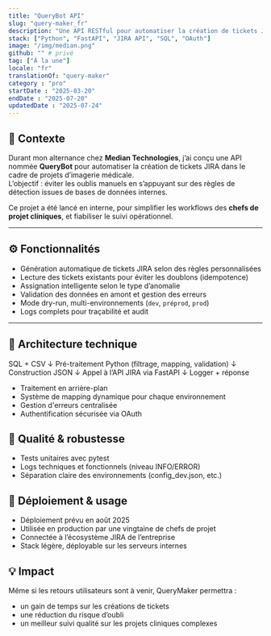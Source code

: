 ```yaml
---
title: "QueryBot API"
slug: "query-maker_fr"
description: "Une API RESTful pour automatiser la création de tickets JIRA à partir de bases de données internes. Conçue pour les équipes cliniques de Median Technologies."
stack: ["Python", "FastAPI", "JIRA API", "SQL", "OAuth"]
image: "/img/median.png"
github: "" # privé
tag: ["À la une"]
locale: "fr"
translationOf: "query-maker"
category : "pro"
startDate : "2025-03-20"
endDate : "2025-07-20"
updatedDate : "2025-07-24"
---
```


## 🧩 Contexte

Durant mon alternance chez **Median Technologies**, j’ai conçu une API nommée **QueryBot** pour automatiser la création de tickets JIRA dans le cadre de projets d’imagerie médicale.  
L’objectif : éviter les oublis manuels en s’appuyant sur des règles de détection issues de bases de données internes.

Ce projet a été lancé en interne, pour simplifier les workflows des **chefs de projet cliniques**, et fiabiliser le suivi opérationnel.

---

## ⚙️ Fonctionnalités

- Génération automatique de tickets JIRA selon des règles personnalisées
- Lecture des tickets existants pour éviter les doublons (idempotence)
- Assignation intelligente selon le type d’anomalie
- Validation des données en amont et gestion des erreurs
- Mode dry-run, multi-environnements (`dev`, `préprod`, `prod`)
- Logs complets pour traçabilité et audit

---

## 🧠 Architecture technique


SQL + CSV 
   ↓
Pré-traitement Python (filtrage, mapping, validation)
   ↓
Construction JSON
   ↓
Appel à l’API JIRA via FastAPI
   ↓
Logger + réponse


- Traitement en arrière-plan
- Système de mapping dynamique pour chaque environnement
- Gestion d'erreurs centralisée
- Authentification sécurisée via OAuth

## 🧪 Qualité & robustesse

- Tests unitaires avec pytest
- Logs techniques et fonctionnels (niveau INFO/ERROR)
- Séparation claire des environnements (config_dev.json, etc.)


## 🚀 Déploiement & usage

- Déploiement prévu en août 2025
- Utilisée en production par une vingtaine de chefs de projet
- Connectée à l’écosystème JIRA de l’entreprise
- Stack légère, déployable sur les serveurs internes

## 💡 Impact
Même si les retours utilisateurs sont à venir, QueryMaker permettra :
- un gain de temps sur les créations de tickets
- une réduction du risque d’oubli
- un meilleur suivi qualité sur les projets cliniques complexes
